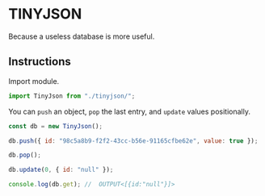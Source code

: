 # TINYJSON

Because a useless database is more useful.

## Instructions

Import module.

```javascript
import TinyJson from "./tinyjson/";
```

You can `push` an object, `pop` the last entry, and `update` values positionally.

```javascript
const db = new TinyJson();

db.push({ id: "98c5a8b9-f2f2-43cc-b56e-91165cfbe62e", value: true });

db.pop();

db.update(0, { id: "null" });

console.log(db.get); //  OUTPUT<[{id:"null"}]>
```
